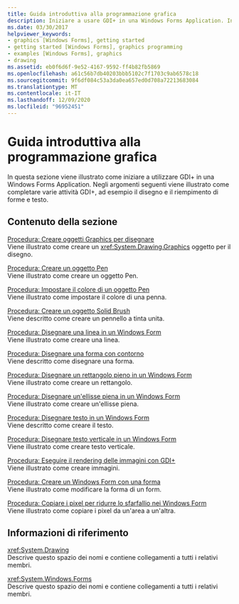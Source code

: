 ```yaml
---
title: Guida introduttiva alla programmazione grafica
description: Iniziare a usare GDI+ in una Windows Forms Application. Informazioni su come completare varie attività GDI+, ad esempio il disegno e il riempimento di forme e testo.
ms.date: 03/30/2017
helpviewer_keywords:
- graphics [Windows Forms], getting started
- getting started [Windows Forms], graphics programming
- examples [Windows Forms], graphics
- drawing
ms.assetid: eb0f6d6f-9e52-4167-9592-ff4b82fb5869
ms.openlocfilehash: a61c56b7db40203bbb5102c7f1703c9ab6578c18
ms.sourcegitcommit: 9f6df084c53a3da0ea657ed0d708a72213683084
ms.translationtype: MT
ms.contentlocale: it-IT
ms.lasthandoff: 12/09/2020
ms.locfileid: "96952451"
---
```

# <a name="getting-started-with-graphics-programming"></a>Guida introduttiva alla programmazione grafica
In questa sezione viene illustrato come iniziare a utilizzare GDI+ in una Windows Forms Application. Negli argomenti seguenti viene illustrato come completare varie attività GDI+, ad esempio il disegno e il riempimento di forme e testo.  
  
## <a name="in-this-section"></a>Contenuto della sezione  
 [Procedura: Creare oggetti Graphics per disegnare](how-to-create-graphics-objects-for-drawing.md)  
 Viene illustrato come creare un <xref:System.Drawing.Graphics> oggetto per il disegno.  
  
 [Procedura: Creare un oggetto Pen](how-to-create-a-pen.md)  
 Viene illustrato come creare un oggetto Pen.  
  
 [Procedura: Impostare il colore di un oggetto Pen](how-to-set-the-color-of-a-pen.md)  
 Viene illustrato come impostare il colore di una penna.  
  
 [Procedura: Creare un oggetto Solid Brush](how-to-create-a-solid-brush.md)  
 Viene descritto come creare un pennello a tinta unita.  
  
 [Procedura: Disegnare una linea in un Windows Form](how-to-draw-a-line-on-a-windows-form.md)  
 Viene illustrato come creare una linea.  
  
 [Procedura: Disegnare una forma con contorno](how-to-draw-an-outlined-shape.md)  
 Viene descritto come disegnare una forma.  
  
 [Procedura: Disegnare un rettangolo pieno in un Windows Form](how-to-draw-a-filled-rectangle-on-a-windows-form.md)  
 Viene illustrato come creare un rettangolo.  
  
 [Procedura: Disegnare un'ellisse piena in un Windows Form](how-to-draw-a-filled-ellipse-on-a-windows-form.md)  
 Viene illustrato come creare un'ellisse piena.  
  
 [Procedura: Disegnare testo in un Windows Form](how-to-draw-text-on-a-windows-form.md)  
 Viene descritto come creare il testo.  
  
 [Procedura: Disegnare testo verticale in un Windows Form](how-to-draw-vertical-text-on-a-windows-form.md)  
 Viene illustrato come creare testo verticale.  
  
 [Procedura: Eseguire il rendering delle immagini con GDI+](how-to-render-images-with-gdi.md)  
 Viene illustrato come creare immagini.  
  
 [Procedura: Creare un Windows Form con una forma](how-to-create-a-shaped-windows-form.md)  
 Viene illustrato come modificare la forma di un form.  
  
 [Procedura: Copiare i pixel per ridurre lo sfarfallio nei Windows Form](how-to-copy-pixels-for-reducing-flicker-in-windows-forms.md)  
 Viene illustrato come copiare i pixel da un'area a un'altra.  
  
## <a name="reference"></a>Informazioni di riferimento  
 <xref:System.Drawing>  
 Descrive questo spazio dei nomi e contiene collegamenti a tutti i relativi membri.  
  
 <xref:System.Windows.Forms>  
 Descrive questo spazio dei nomi e contiene collegamenti a tutti i relativi membri.
